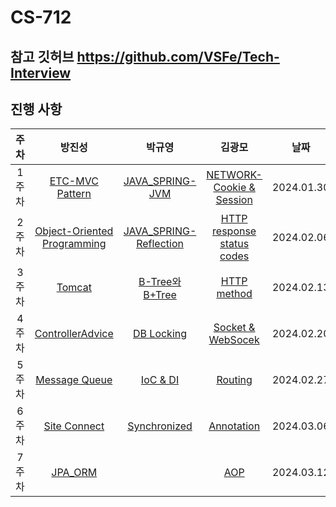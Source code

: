 # CS-712

## 참고 깃허브 https://github.com/VSFe/Tech-Interview

## 진행 사항

| 주차  |                                                               방진성                                                                |                             박규영                              |                                        김광모                                         |    날짜    |
| :---: | :---------------------------------------------------------------------------------------------------------------------------------: | :-------------------------------------------------------------: | :-----------------------------------------------------------------------------------: | :--------: |
| 1주차 |                                         [ETC-MVC Pattern](05-ETC/8_MVC%20Pattern/Readme.md)                                         |        [JAVA_SPRING-JVM](07-JAVA_SPRING/1_JVM/Readme.md)        |       [NETWORK-Cookie & Session](03-NETWORK/1_Cookie%20%26%20Session/Readme.md)       | 2024.01.30 |
| 2주차 | [Object-Oriented Programming](05-ETC/4_%EA%B0%9D%EC%B2%B4%EC%A7%80%ED%96%A5%ED%94%84%EB%A1%9C%EA%B7%B8%EB%9E%98%EB%B0%8D/Readme.md) | [JAVA_SPRING-Reflection](07-JAVA_SPRING/4_Reflection/Readme.md) | [HTTP response status codes](03-NETWORK/2_HTTP%20response%20status%20codes/Readme.md) | 2024.02.06 |
| 3주차 |                                            [Tomcat](07-JAVA_SPRING/18_Tomcat/Readme.md)                                             |    [B-Tree와 B+Tree](04-DATABASE/10_B-TREE_B+TREE/Readme.md)    |                  [HTTP method](03-NETWORK/3_Http%20Method/Readme.md)                  | 2024.02.13 |
| 4주차 |                                  [ControllerAdvice](07-JAVA_SPRING/19_ControllerAdvice/Readme.md)                                   |        [DB Locking](04-DATABASE/11_DB-Locking/Readme.md)        |        [Socket & WebSocek](03-NETWORK/5_Socket%20%26%20Web%20Socket/Readme.md)        | 2024.02.20 |
| 5주차 |                                        [Message Queue](05-ETC/17_Message%20Queue/Readme.md)                                         |         [IoC & DI](07-JAVA_SPRING/11_IoC-DI/Readme.md)          |                     [Routing](03-NETWORK/17_Forwarding/Readme.md)                     | 2024.02.27 |
| 6주차 |                                       [Site Connect](03-NETWORK/13_Site%20Connect/Readme.md)                                        |     [Synchronized](07-JAVA_SPRING/7_Synchronized/Readme.md)     |                 [Annotation](07-JAVA_SPRING/17_Annotation/Readme.md)                  | 2024.03.06 |
| 7주차 |                                           [JPA_ORM](07-JAVA_SPRING/15_JPA-ORM/Readme.md)                                            |                                                                 |                        [AOP](07-JAVA_SPRING/12_AOP/Readme.md)                         | 2024.03.12 |
